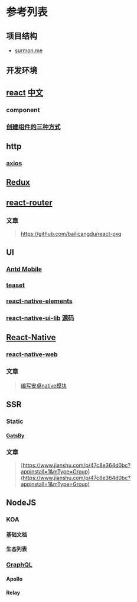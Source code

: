 # 参考列表
## 项目结构
- [surmon.me](https://github.com/surmon-china/surmon.me.native)

## 开发环境

## [react](https://reactjs.org/) [中文](https://doc.react-china.org/)
### component
### [创建组件的三种方式](https://www.cnblogs.com/wonyun/p/5930333.html)

## http
### [axios](https://www.npmjs.com/package/axios)

## [Redux](https://redux.js.org/)

## [react-router](https://www.npmjs.com/package/react-router)

### 文章
> <https://github.com/bailicangdu/react-pxq>

## UI
### [Antd Mobile](https://mobile.ant.design)

### [teaset](https://github.com/rilyu/teaset)

### [react-native-elements](https://github.com/react-native-training/react-native-elements)

### [react-native-ui-lib](https://juejin.im/entry/5a76b1696fb9a0635b5303f4) [源码](https://github.com/wix/react-native-ui-lib)

## [React-Native](https://facebook.github.io/react-native/)
### [react-native-web](https://github.com/necolas/react-native-web)

### 文章
> [编写安卓native模块](https://blog.csdn.net/a992036795/article/details/73540335)

## SSR

### Static
#### [GatsBy](https://www.gatsbyjs.org/)
### 文章
> [https://www.jianshu.com/p/47c8e364d0bc?appinstall=1&mType=Group](https://www.jianshu.com/p/47c8e364d0bc?appinstall=1&mType=Group)


## NodeJS
### KOA
#### 基础文档

#### 生态列表

### [GraphQL](http://graphql.org/)
#### Apollo

#### Relay